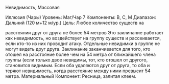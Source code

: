 
Невидимость, Массовая

Иллюзия (Чары)
Уровень: Маг/Чар 7
Компоненты: В, С, М
Диапазон: Дальний (120 м+12 м/ур.)
Цель: Любое количество существ на

расстоянии друг от друга не более 54
метров
Это заклинание работает как невидимость, но воздействует на группу существ и рассеивается, если кто-то из них
проводит атаку. Отдельные невидимки в
группе не могут видеть друг друга. Заклинание заканчивается для того, кто
отошел на расстояние более чем на 54
метра от ближайшего члена группы
(если только двое невидимы, тот, кто
отошел от другого, становится видимым.
Если оба удаляются друг от друга, то оба
и теряют невидимость, когда расстояние
между ними превысит 54 метра.
Материальный Компонент: Ресница,
залитая клеем.